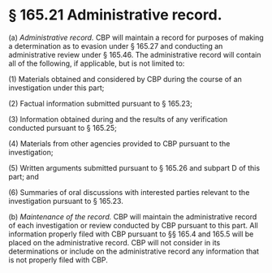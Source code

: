 # § 165.21   Administrative record.

(a) *Administrative record.* CBP will maintain a record for purposes of making a determination as to evasion under § 165.27 and conducting an administrative review under § 165.46. The administrative record will contain all of the following, if applicable, but is not limited to:


(1) Materials obtained and considered by CBP during the course of an investigation under this part;


(2) Factual information submitted pursuant to § 165.23;


(3) Information obtained during and the results of any verification conducted pursuant to § 165.25;


(4) Materials from other agencies provided to CBP pursuant to the investigation;


(5) Written arguments submitted pursuant to § 165.26 and subpart D of this part; and


(6) Summaries of oral discussions with interested parties relevant to the investigation pursuant to § 165.23.


(b) *Maintenance of the record.* CBP will maintain the administrative record of each investigation or review conducted by CBP pursuant to this part. All information properly filed with CBP pursuant to §§ 165.4 and 165.5 will be placed on the administrative record. CBP will not consider in its determinations or include on the administrative record any information that is not properly filed with CBP.




